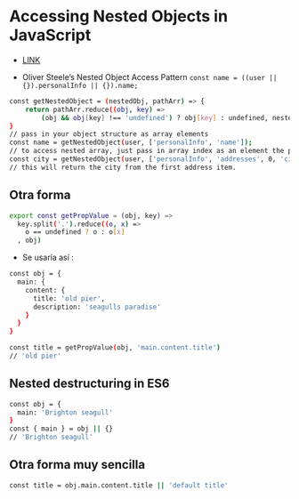 # Accessing Nested Objects in JavaScript

* [LINK](https://hackernoon.com/accessing-nested-objects-in-javascript-f02f1bd6387f)

* Oliver Steele’s Nested Object Access Pattern
  `const name = ((user || {}).personalInfo || {}).name;`

```bash
const getNestedObject = (nestedObj, pathArr) => {
    return pathArr.reduce((obj, key) =>
        (obj && obj[key] !== 'undefined') ? obj[key] : undefined, nestedObj);
}
// pass in your object structure as array elements
const name = getNestedObject(user, ['personalInfo', 'name']);
// to access nested array, just pass in array index as an element the path array.
const city = getNestedObject(user, ['personalInfo', 'addresses', 0, 'city']);
// this will return the city from the first address item.
```

## Otra forma

```sh
export const getPropValue = (obj, key) =>
  key.split('.').reduce((o, x) =>
    o == undefined ? o : o[x]
  , obj)
```

* Se usaría así :

```sh
const obj = {
  main: {
    content: {
      title: 'old pier',
      description: 'seagulls paradise'
    }
  }
}

const title = getPropValue(obj, 'main.content.title')
// 'old pier'
```

## Nested destructuring in ES6

```sh
const obj = {
  main: 'Brighton seagull'
}
const { main } = obj || {}
// 'Brighton seagull'
```

## Otra forma muy sencilla

```sh
const title = obj.main.content.title || 'default title'
```

